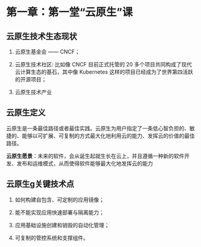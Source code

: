 # 第一章：第一堂“云原生”课

## 云原生技术生态现状

1. 云原生基金会 —— CNCF；

2. 云原生技术社区: 比如像 CNCF 目前正式托管的 20 多个项目共同构成了现代云计算生态的基石，其中像 Kubernetes 这样的项目已经成为了世界第四活跃的开源项目；

3. 云原生技术产业

## 云原生定义

云原生是一条最佳路径或者最佳实践。云原生为用户指定了一条低心智负担的、敏捷的、能够以可扩展、可复制的方式最大化地利用云的能力、发挥云的价值的最佳路径。

**云原生愿景**：未来的软件，会从诞生起就生长在云上，并且遵循一种新的软件开发、发布和运维模式，从而使得软件能够最大化地发挥云的能力

## 云原生g关键技术点

1. 如何构建自包含、可定制的应用镜像；

2. 能不能实现应用快速部署与隔离能力；

3. 应用基础设施创建和销毁的自动化管理；

4. 可复制的管控系统和支撑组件。
